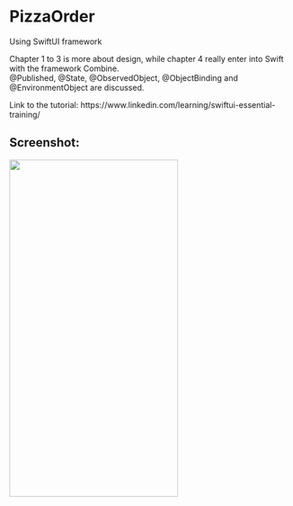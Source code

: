 # PizzaOrder

<p>Using SwiftUI framework</p>
<p>Chapter 1 to 3 is more about design, while chapter 4 really enter into Swift with the framework Combine.<br />
@Published, @State, @ObservedObject, @ObjectBinding and @EnvironmentObject are discussed.</p>
<p>Link to the tutorial: https://www.linkedin.com/learning/swiftui-essential-training/</p>
<h2>Screenshot:</h2>
<img src = "Image/screenshot" width= "300px" height= "600px" />
